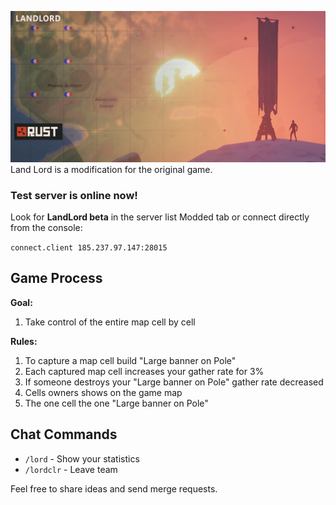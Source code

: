 ![image](https://github.com/bravoavo/LandLord/blob/main/rust-landlord.png?raw=true)
Land Lord is a modification for the original game. 

### Test server is online now!
Look for **LandLord beta** in the server list Modded tab or connect directly from the console:

`connect.client 185.237.97.147:28015`

## Game Process

**Goal:**
1. Take control of the entire map cell by cell

**Rules:**
1. To capture a map cell build "Large banner on Pole"
2. Each captured map cell increases your gather rate for 3%
3. If someone destroys your "Large banner on Pole" gather rate decreased
4. Cells owners shows on the game map
5. The one cell the one "Large banner on Pole"

## Chat Commands

* `/lord` - Show your statistics
* `/lordclr` - Leave team

Feel free to share ideas and send merge requests.
